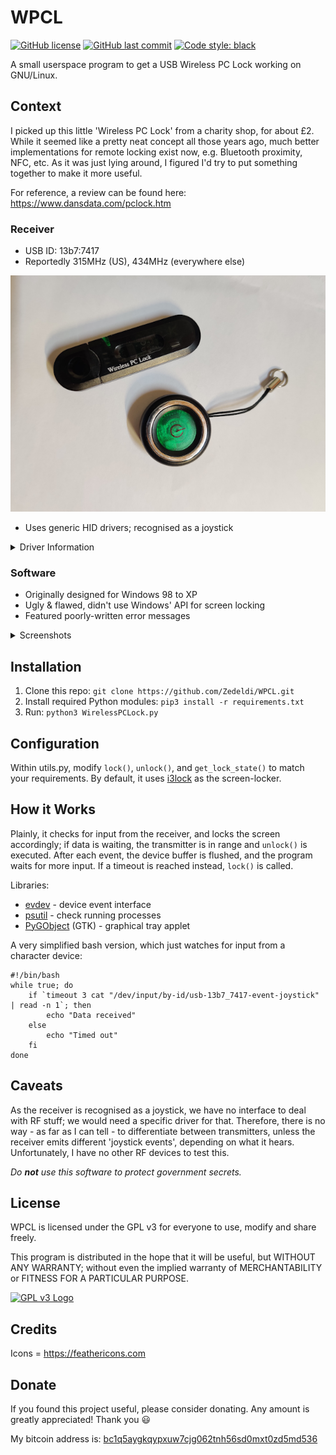 # WPCL

[![GitHub license](https://img.shields.io/github/license/Zedeldi/WPCL?style=flat-square)](https://github.com/Zedeldi/WPCL/blob/master/LICENSE) [![GitHub last commit](https://img.shields.io/github/last-commit/Zedeldi/WPCL?style=flat-square)](https://github.com/Zedeldi/WPCL/commits) [![Code style: black](https://img.shields.io/badge/code%20style-black-000000.svg?style=flat-square)](https://github.com/psf/black)

A small userspace program to get a USB Wireless PC Lock working on GNU/Linux.

## Context

I picked up this little 'Wireless PC Lock' from a charity shop, for about £2. While it seemed like a pretty neat concept all those years ago, much better implementations for remote locking exist now, e.g. Bluetooth proximity, NFC, etc. As it was just lying around, I figured I'd try to put something together to make it more useful.

For reference, a review can be found here: <https://www.dansdata.com/pclock.htm>

### Receiver

- USB ID: 13b7:7417
- Reportedly 315MHz (US), 434MHz (everywhere else)

 ![Receiver](images/receiver.png?raw=true)

- Uses generic HID drivers; recognised as a joystick

<details>
  <summary>Driver Information</summary>

  ![Devices](images/devices.png?raw=true)

  | ![HID](images/HID.png?raw=true)  | ![Controller](images/controller.png?raw=true) |
  | :------------------------------: | :-------------------------------------------: |
  |        Generic HID device        |                Game controller                |
</details>

### Software

- Originally designed for Windows 98 to XP
- Ugly & flawed, didn't use Windows' API for screen locking
- Featured poorly-written error messages

<details>
  <summary>Screenshots</summary>

  ![Default lockscreen](images/lockscreen.png?raw=true)

  ![Error message](images/error.png?raw=true)
</details>

## Installation

1. Clone this repo: `git clone https://github.com/Zedeldi/WPCL.git`
2. Install required Python modules: `pip3 install -r requirements.txt`
3. Run: `python3 WirelessPCLock.py`

## Configuration

Within utils.py, modify `lock()`, `unlock()`, and `get_lock_state()` to match your requirements. By default, it uses [i3lock](https://github.com/i3/i3lock) as the screen-locker.

## How it Works

Plainly, it checks for input from the receiver, and locks the screen accordingly; if data is waiting, the transmitter is in range and `unlock()` is executed. After each event, the device buffer is flushed, and the program waits for more input. If a timeout is reached instead, `lock()` is called.

Libraries:

- [evdev](https://pypi.org/project/evdev/) - device event interface
- [psutil](https://pypi.org/project/psutil/) - check running processes
- [PyGObject](https://pypi.org/project/PyGObject/) (GTK) - graphical tray applet

A very simplified bash version, which just watches for input from a character device:

```shell
#!/bin/bash
while true; do
	if `timeout 3 cat "/dev/input/by-id/usb-13b7_7417-event-joystick" | read -n 1`; then
		echo "Data received"
	else
		echo "Timed out"
	fi
done
```

## Caveats

As the receiver is recognised as a joystick, we have no interface to deal with RF stuff; we would need a specific driver for that. Therefore, there is no way - as far as I can tell - to differentiate between transmitters, unless the receiver emits different 'joystick events', depending on what it hears. Unfortunately, I have no other RF devices to test this.

*Do **not** use this software to protect government secrets.*

## License

WPCL is licensed under the GPL v3 for everyone to use, modify and share freely.

This program is distributed in the hope that it will be useful, but WITHOUT ANY WARRANTY; without even the implied warranty of MERCHANTABILITY or FITNESS FOR A PARTICULAR PURPOSE.

[![GPL v3 Logo](https://www.gnu.org/graphics/gplv3-127x51.png)](https://www.gnu.org/licenses/gpl-3.0-standalone.html)

## Credits

Icons = <https://feathericons.com>

## Donate

If you found this project useful, please consider donating. Any amount is greatly appreciated! Thank you :smiley:

My bitcoin address is: [bc1q5aygkqypxuw7cjg062tnh56sd0mxt0zd5md536](bitcoin://bc1q5aygkqypxuw7cjg062tnh56sd0mxt0zd5md536)
